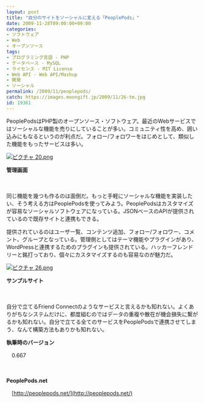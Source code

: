 ```yaml
---
layout: post
title: "自分のサイトをソーシャルに変える「PeoplePods」"
date: 2009-11-28T09:00:00+09:00
categories:
- ソフトウェア
- Web
- オープンソース
tags: 
- プログラミング言語 - PHP
- データベース - MySQL
- ライセンス - MIT License
- Web API - Web API/Mashup
- 開発
- ソーシャル
permalink: /2009/11/peoplepods/
catch: https://images.moongift.jp/2009/11/26-tm.jpg
id: 19361
---
```

PeoplePodsはPHP製のオープンソース・ソフトウェア。最近のWebサービスではソーシャルな機能を売りにしていることが多い。コミュニティ性を高め、囲い込みにもなるというのが利点だ。フォロー/フォロワーをはじめとして、類似した機能をもったサービスは多い。

  

[![ピクチャ 20.png](https://images.moongift.jp/2009/11/20-tm.jpg)](https://images.moongift.jp/2009/11/20.png)  
  
**管理画面**

  

　

  

同じ機能を幾つも作るのは面倒だ。もっと手軽にソーシャルな機能を実装したい、そう考える方はPeoplePodsを使ってみよう。PeoplePodsはカスタマイズが容易なソーシャルソフトウェアになっている。JSONベースのAPIが提供されているので既存サイトと連携もできる。

  
  
<!--more-->

提供されているのはユーザ一覧、コンテンツ追加、フォロー/フォロワー、コメント、グループとなっている。管理側としてはテーマ機能やプラグインがあり、WordPressと連携するためのプラグインも提供されている。ハッカーフレンドリーと銘打っており、個々にカスタマイズするのも容易なのが魅力だ。

  

[![ピクチャ 26.png](https://images.moongift.jp/2009/11/26-tm.jpg)](https://images.moongift.jp/2009/11/26.png)  
  
**サンプルサイト**

  

　

  

自分で立てるFriend Connectのようなサービスと言えるかも知れない。よくありがちなシステムだけに、都度組むのではデータの重複や散在が機会損失に繋がるかも知れない。自分で立てる全てのサービスをPeoplePodsで連携させてしまう、なんて構築方法もありかも知れない。

  

**執筆時のバージョン**  
  
　0.667

  

　

  

**PeoplePods.net**  
  
　[http://peoplepods.net/](http://peoplepods.net/)

  
